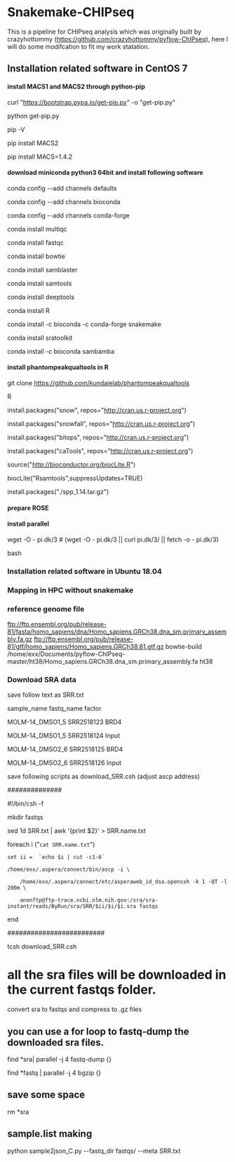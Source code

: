 # Snakemake-CHIPseq

This is a pipeline for CHIPseq analysis which was originally built by crazyhottommy (https://github.com/crazyhottommy/pyflow-ChIPseq), here I will do some modifcation to fit my  work statation.

## Installation related software in CentOS 7

#### install MACS1 and MACS2 through python-pip

curl "https://bootstrap.pypa.io/get-pip.py" -o "get-pip.py"

python get-pip.py

pip -V

pip install MACS2

pip install MACS=1.4.2

#### download miniconda python3 64bit and install following software
conda config --add channels defaults

conda config --add channels bioconda

conda config --add channels conda-forge

conda install multiqc

conda install fastqc

conda install bowtie

conda install samblaster

conda install samtools

conda install deeptools

conda install R

conda install -c bioconda -c conda-forge snakemake

conda install sratoolkit

conda install -c bioconda sambamba


#### install phantompeakqualtools in R

git clone https://github.com/kundajelab/phantompeakqualtools

R

install.packages("snow", repos="http://cran.us.r-project.org")

install.packages("snowfall", repos="http://cran.us.r-project.org")

install.packages("bitops", repos="http://cran.us.r-project.org")

install.packages("caTools", repos="http://cran.us.r-project.org")

source("http://bioconductor.org/biocLite.R")

biocLite("Rsamtools",suppressUpdates=TRUE)

install.packages("./spp_1.14.tar.gz")

#### prepare ROSE


#### install parallel

wget -O - pi.dk/3 # (wget -O - pi.dk/3 || curl pi.dk/3/ || fetch -o - pi.dk/3)  

bash


### Installation related software in Ubuntu 18.04

### Mapping in HPC without snakemake

### reference genome file
ftp://ftp.ensembl.org/pub/release-81/fasta/homo_sapiens/dna/Homo_sapiens.GRCh38.dna_sm.primary_assembly.fa.gz
ftp://ftp.ensembl.org/pub/release-81/gtf/homo_sapiens/Homo_sapiens.GRCh38.81.gtf.gz
bowtie-build /home/exx/Documents/pyflow-ChIPseq-master/ht38/Homo_sapiens.GRCh38.dna_sm.primary_assembly.fa ht38

### Download SRA data
save follow text as SRR.txt

sample_name fastq_name  factor

MOLM-14_DMSO1_5 SRR2518123   BRD4

MOLM-14_DMSO1_5 SRR2518124  Input

MOLM-14_DMSO2_6 SRR2518125  BRD4

MOLM-14_DMSO2_6 SRR2518126  Input

save following scripts as download_SRR.csh (adjust ascp address)

##############

#!/bin/csh -f

mkdir fastqs

sed 1d SRR.txt | awk '{print $2}' > SRR.name.txt

foreach i ("`cat SRR.name.txt`")

    set ii =  `echo $i | cut -c1-6`
    
    /home/exx/.aspera/connect/bin/ascp -i \
    
        /home/exx/.aspera/connect/etc/asperaweb_id_dsa.openssh -k 1 -QT -l 200m \
        
        anonftp@ftp-trace.ncbi.nlm.nih.gov:/sra/sra-instant/reads/ByRun/sra/SRR/$ii/$i/$i.sra fastqs
end

 #########################
 
  tcsh download_SRR.csh
 
 # all the sra files will be downloaded in the current fastqs folder.
 convert sra to fastqs and compress to .gz files

## you can use a for loop to fastq-dump the downloaded sra files.
find *sra| parallel -j 4  fastq-dump {}

find *fastq | parallel -j 4  bgzip {}

## save some space
rm *sra

## sample.list making
python sample2json_C.py --fastq_dir fastqs/ --meta SRR.txt


